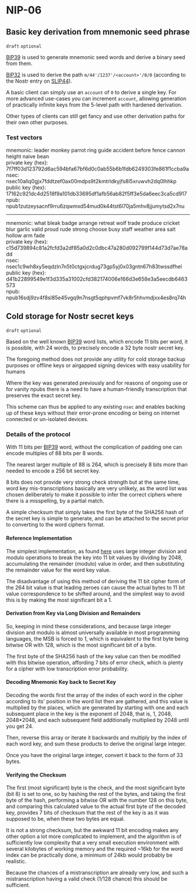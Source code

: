 NIP-06
======

Basic key derivation from mnemonic seed phrase
----------------------------------------------

`draft` `optional`

[BIP39](https://bips.xyz/39) is used to generate mnemonic seed words and derive a binary seed from them.

[BIP32](https://bips.xyz/32) is used to derive the path `m/44'/1237'/<account>'/0/0` (according to the Nostr entry on [SLIP44](https://github.com/satoshilabs/slips/blob/master/slip-0044.md)).

A basic client can simply use an `account` of `0` to derive a single key. For more advanced use-cases you can increment `account`, allowing generation of practically infinite keys from the 5-level path with hardened derivation.

Other types of clients can still get fancy and use other derivation paths for their own other purposes.

### Test vectors

mnemonic: leader monkey parrot ring guide accident before fence cannon height naive bean\
private key (hex): 7f7ff03d123792d6ac594bfa67bf6d0c0ab55b6b1fdb6249303fe861f1ccba9a\
nsec: nsec10allq0gjx7fddtzef0ax00mdps9t2kmtrldkyjfs8l5xruwvh2dq0lhhkp\
public key (hex): 17162c921dc4d2518f9a101db33695df1afb56ab82f5ff3e5da6eec3ca5cd917\
npub: npub1zutzeysacnf9rru6zqwmxd54mud0k44tst6l70ja5mhv8jjumytsd2x7nu

---

mnemonic: what bleak badge arrange retreat wolf trade produce cricket blur garlic valid proud rude strong choose busy staff weather area salt hollow arm fade\
private key (hex): c15d739894c81a2fcfd3a2df85a0d2c0dbc47a280d092799f144d73d7ae78add\
nsec: nsec1c9wh8xy5eqdzln7n5t0ctgxjcrdug73gp5yj0x03gntn67h83twssdfhel\
public key (hex): d41b22899549e1f3d335a31002cfd382174006e166d3e658e3a5eecdb6463573\
npub: npub16sdj9zv4f8sl85e45vgq9n7nsgt5qphpvmf7vk8r5hhvmdjxx4es8rq74h

Cold storage for Nostr secret keys
----------------------------------

`draft` `optional`

Based on the well known [BIP39](https://bips.xyz/39) word lists, which 
encode 11 bits per word, it is possible, with 24 words, to precisely encode 
a 32 byte nostr secret key.

The foregoing method does not provide any utility for cold storage backup 
purposes or offline keys or airgapped signing devices with easy usability 
for humans

Where the key was generated previously and for reasons of ongoing use or for 
vanity npubs there is a need to have a human-friendly transcription that 
preserves the exact secret key.

This scheme can thus be applied to any existing `nsec` and enables backing 
up of these keys without their error-prone encoding or being on internet 
connected or un-isolated devices.

### Details of the protocol

With 11 bits per [BIP39](https://bips.xyz/39) word, without the complication of 
padding one can encode multiples of 88 bits per 8 words.

The nearest larger multiple of 88 is 264, which is precisely 8 bits more 
than needed to encode a 256 bit secret key.

8 bits does not provide very strong check strength but at the same time, 
word key mis-transcriptions basically are very unlikely, as the word list 
was chosen deliberately to make it possible to infer the correct ciphers 
where there is a misspelling, by a partial match.

A simple checksum that simply takes the first byte of the SHA256 hash of the 
secret key is simple to generate, and can be attached to the secret prior to 
converting to the word ciphers format.

#### Reference Implementation

The simplest implementation, as found [here](https://github.com/mleku/wordstr) 
uses large integer division and modulo operations to break the key into 11 
bit values by dividing by 2048, accumulating the remainder (modulo) value in 
order, and then substituting the remainder value for the word key value.

The disadvantage of using this method of deriving the 11 bit cipher form of 
the 264 bit value is that leading zeroes can cause the actual bytes to 11 
bit value correspondence to be shifted around, and the simplest way to avoid 
this is by making the most significant bit a 1.

#### Derivation from Key via Long Division and Remainders

So, keeping in mind these considerations, and because large integer division 
and modulo is almost universally available in most programming languages, 
the MSB is forced to 1, which is equivalent to the first byte being bitwise 
OR with 128, which is the most significant bit of a byte.

The first byte of the SHA256 hash of the key value can then be modified with 
this bitwise operation, affording 7 bits of error check, which is plenty for 
a cipher with low transcription error probability.

#### Decoding Mnemonic Key back to Secret Key

Decoding the words first the array of the index of each word in the cipher 
according to its' position in the word list then are gathered, and this 
value is multiplied by the places, which are generated by starting with one 
and each subsequent place in the key is the exponent of 2048, that is, 1, 
2048, 2048*2048, and each subsequent field additionally multiplied by 2048 
until you get 24.

Then, reverse this array or iterate it backwards and multiply by the index 
of each word key, and sum these products to derive the original large integer.

Once you have the original large integer, convert it back to the form of 33 
bytes.

#### Verifying the Checksum

The first (most significant) byte is the check, and the most significant 
byte (bit 8) is set to one, so by hashing the rest of the bytes, and taking 
the first byte of the hash, performing a bitwise OR with the number 128 on 
this byte, and comparing this calculated value to the actual first byte of 
the decoded key, provides 7 bits of checksum that the rest of the key is as 
it was supposed to be, when these two bytes are equal.

It is not a strong checksum, but the awkward 11 bit encoding makes any other 
option a lot more complicated to implement, and the algorithm is of 
sufficiently low complexity that a very small execution environment with 
several kilobytes of working memory and the required ~16kb for the word 
index can be practically done, a minimum of 24kb would probably be realistic.

Because the chances of a mistranscription are already very low, and such a 
mistranscription having a valid check (1/128 chance) this should be 
sufficient.